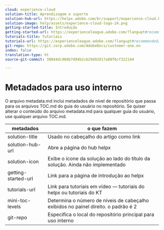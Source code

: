 ```yaml
---
cloud: experience-cloud
solution-title: Aprendizagem e suporte
solution-hub-url: https://helpx.adobe.com/br/support/experience-cloud.html
solution-image: help/assets/experience-cloud-logo-24.png
getting-started-title: Introdução
getting-started-url: https://experienceleague.adobe.com/?lang=pt#recommended/solutions/analytics
tutorials-title: Tutoriais
tutorials-url: https://experienceleague.adobe.com/?lang=pt#recommended/solutions/analytics
git-repo: https://git.corp.adobe.com/AdobeDocs/customer-one.en
index: false
translation-type: ht
source-git-commit: 30844dc968b7d94b2cb29d92917a08f6cf322144

---
```



# Metadados para uso interno

O arquivo metadata.md inclui metadados de nível de repositório que passa para os arquivos TOC.md do guia do usuário no repositório. Se quiser alterar o conteúdo do arquivo metadata.md para qualquer guia do usuário, use qualquer arquivo TOC.md.

| metadados | o que fazem |
|--- |--- |
| solution-title | Usado no cabeçalho do artigo como link |
| solution-hub-url | Abre a página do hub helpx |
| solution-icon | Exibe o ícone da solução ao lado do título da solução. Ainda não implementado |
| getting-started-url | Link para a página de introdução ao helpx |
| tutorials-url | Link para tutoriais em vídeo — tutoriais do helpx ou tutoriais do KT |
| mini-toc-levels | Determina o número de níveis de cabeçalho exibidos no painel direito. o padrão é 2 |
| git-repo | Especifica o local do repositório principal para uso interno |
